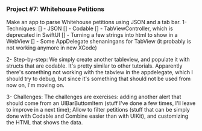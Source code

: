 ### Project #7: Whitehouse Petitions
Make an app to parse Whitehouse petitions using JSON and a tab bar.
1- Techniques:
[] - JSON
[] - Codable
[] - TabViewController, which is deprecated in SwiftUI
[] - Turning a few strings into html to show in a WebView
[] - Some AppDelegate shenaningans for TabView (it probably is not working anymore in new XCode)

2- Step-by-step:
We simply create another tableview, and populate it with structs that are codable. It's pretty similar to other tutorials. Apparently there's something not working with the tabview in the appdelegate, which I should try to debug, but since it's something that should not be used from now on, I'm moving on.

3- Challenges:
The challenges are exercises: adding another alert that should come from an UIBarButtomItem (stuff I've done a few times, I'll leave to improve in a next time); Allow to filter petitions (stuff that can be simply done with Codable and Combine easier than with UIKit), and customizing the HTML that shows the data.
